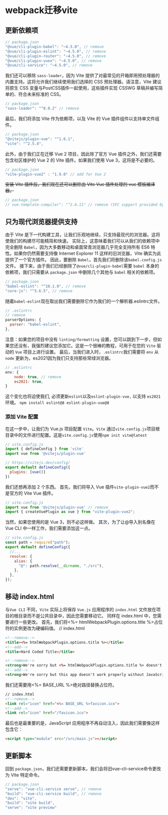 # webpack迁移vite
## 更新依赖项
```js
// package.json
"@vue/cli-plugin-babel": "~4.5.0", // remove
"@vue/cli-plugin-eslint": "~4.5.0", // remove
"@vue/cli-plugin-router": "~4.5.0", // remove
"@vue/cli-plugin-vuex": "~4.5.0", // remove
"@vue/cli-service": "~4.5.0", // remove
```

我们还可以移除 `sass-loader`，因为 Vite 提供了对最常见的开箱即用预处理器的内置支持。这将允许我们继续使用我们选择的 CSS 预处理器。请注意，Vite 建议将原生 CSS 变量与PostCSS插件一起使用，这些插件实现 CSSWG 草稿并编写简单的、符合未来标准的 CSS。
```js
// package.json
"sass-loader": "^8.0.2" // remove
```

最后，我们将添加 Vite 作为依赖项，以及 Vite 的 Vue 插件组件以支持单文件组件。
```js
// package.json
"@vitejs/plugin-vue": "^1.6.1",
"vite": "^2.5.4",
```

此外，由于我们正在迁移 Vue 2 项目，因此除了官方 Vue 插件之外，我们还需要包含社区维护的 Vue 2 的 Vite 插件。如果我们使用 Vue 3，这将是不必要的。
```js
// package.json
"vite-plugin-vue2" : "1.9.0" // add for Vue 2
```

~~安装 Vite 插件后，我们现在还可以删除由 Vite Vue 插件处理的 vue 模板编译器。~~
```js
// package.json
// vue-template-compiler": "^2.6.11" // remove (SFC support provided by vite vue plugin)
```

## 只为现代浏览器提供支持
由于 Vite 是下一代构建工具，让我们乐观地继续，只支持最现代的浏览器。这将使我们的构建尽可能精简和快速。
实际上，这意味着我们可以从我们的依赖项中完全删除 `Babel`，因为大多数移动和桌面常青浏览器几乎完全支持所有 ES6 特性。如果你仍然需要支持像 Internet Explorer 11 这样的旧浏览器，Vite 确实为此提供了一个官方插件。
因此，要删除 `Babel`，首先我们将删除该`babel.config.js`文件。
接下来，由于我们已经删除了`@vue/cli-plugin-babel`需要 `babel` 本身的依赖项，我们只需要从 `package.json` 中删除几个其他与 `babel` 相关的依赖项。
```js
// package.json
"babel-eslint": "^10.1.0", // remove
"core-js": "^3.6.5", // remove
```
随着`babel-eslint`现在取出我们需要删除它作为我们的一个解析器.eslintrc文件。
```js
// .eslintrc
// remove
parserOptions: {
  parser: "babel-eslint",
},
```

注意：如果您的项目中没有 `linting/formatting` 设置，您可以跳到下一步，但如果您还没有，我强烈建议您添加它。这是一个很棒的教程，可用于在您的 `Vite` 驱动的 `Vue` 项目上进行设置。
最后，当我们进入时，`.eslintrc`我们需要将 `env` 从 `node` 更新为，es2021因为我们只支持那些常绿浏览器。
```js
// .eslintrc
env: {
    node: true, // remove
    es2021: true,
}
```

这个变化也将迫使我们, 必须更新`eslint`以及`eslint-plugin-vue,` 以支持 `es2021` 环境。
`npm install eslint@8 eslint-plugin-vue@8`

### 添加 Vite 配置
在这一步中，让我们为 Vue.js 项目配置 `Vite`。`Vite` 通过`vite.config.js`项目根目录中的文件进行配置。这是`vite.config.js`使用`npm init vite@latest`
```js
// vite.config.js
import { defineConfig } from 'vite'
import vue from '@vitejs/plugin-vue'

// https://vitejs.dev/config/
export default defineConfig({
  plugins: [vue()]
})
```
我们还想再添加 2 个东西。
首先，我们将导入 Vue 插件`vite-plugin-vue2`而不是官方的 Vite Vue 插件。
```js
// vite.config.js
import vue from '@vitejs/plugin-vue' // remove
import { createVuePlugin as vue } from "vite-plugin-vue2";
```

当然，如果您使用的是 Vue 3，则不必这样做。
其次，为了让@导入别名像在 Vue CLI 中一样工作，我们需要添加这一点。
```js
// vite.config.js
const path = require("path");
export default defineConfig({
  //...
  resolve: {
    alias: {
      "@": path.resolve(__dirname, "./src"),
    },
  },
});
```

## 移动 index.html
与`Vue CLI` 不同，`Vite` 实际上将保存 `Vue.js` 应用程序的 `index.html` 文件放在项目的根目录而不是公共目录中，因此您需要移动它。
同样在 index.html 中，您需要进行一些更改。
首先，我们将<%= htmlWebpackPlugin.options.title %>占位符的实例更改为硬编码值。
// index.html
```html
<!--remove-->
<title><%= htmlWebpackPlugin.options.title %></title> 
<!--add-->
<title>Hard Coded Title</title>

<!--remove-->
<strong>We're sorry but <%= htmlWebpackPlugin.options.title %> doesn't work properly without JavaScript enabled. Please enable it to continue.</strong>
<!--add-->
<strong>We're sorry but this app doesn't work properly without JavaScript enabled. Please enable it to continue.</strong>
```

我们还需要用<%= BASE_URL %>绝对路径替换占位符。
```html
// index.html
<!--remove-->
<link rel="icon" href="<%= BASE_URL %>favicon.ico">
<!--add-->
<link rel="icon" href="/favicon.ico">
```

最后也是最重要的是，JavaScript 应用程序不再自动注入，因此我们需要像这样包含它：
```html
<script type="module" src="/src/main.js"></script>
```
## 更新脚本
回到 `package.json`，我们还需要更新脚本。我们会将旧vue-cli-service命令更改为 Vite 特定命令。
```js
// package.json
"serve": "vue-cli-service serve", // remove
"build": "vue-cli-service build", // remove
"dev": "vite",
"build": "vite build",
"serve": "vite preview"
```
